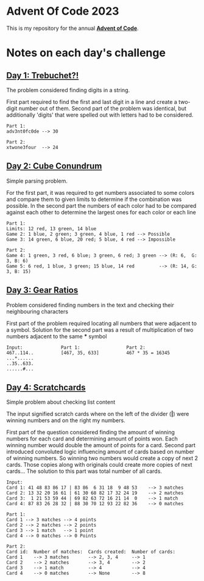 # Advent Of Code 2023
This is my repository for the annual [**Advent of Code**](https://adventofcode.com/).
</br>
 
# Notes on each day's challenge
## [Day 1: Trebuchet?!](https://adventofcode.com/2023/day/1)
The problem considered finding digits in a string.

First part required to find the first and last digit in a line 
and create a two-digit number out of them. Second part of the problem 
was identical, but additionally 'digits' that were spelled out with letters had to be considered.

```
Part 1:
adv3nt0fc0de --> 30

Part 2:
xtwone3four  --> 24
```

## [Day 2: Cube Conundrum](https://adventofcode.com/2023/day/2)
Simple parsing problem.

For the first part, it was required to get numbers associated to 
some colors and compare them to given limits to determine if the 
combination was possible. 
In the second part the numbers of each color had to be compared against each other
to determine the largest ones for each color or each line

```
Part 1:
Limits: 12 red, 13 green, 14 blue
Game 2: 1 blue, 2 green; 3 green, 4 blue, 1 red --> Possible
Game 3: 14 green, 6 blue, 20 red; 5 blue, 4 red --> Impossible

Part 2:
Game 4: 1 green, 3 red, 6 blue; 3 green, 6 red; 3 green --> (R: 6,  G: 3, B: 6)
Game 5: 6 red, 1 blue, 3 green; 15 blue, 14 red         --> (R: 14, G: 3, B: 15)
```

## [Day 3: Gear Ratios](https://adventofcode.com/2023/day/3)
Problem considered finding numbers in the text and checking their neighbouring characters

First part of the problem required locating all numbers that were adjacent to a symbol.
Solution for the second part was a result of multiplication of two numbers adjacent to the same __*__ symbol  

```
Input:              Part 1:                 Part 2:
467..114..          [467, 35, 633]          467 * 35 = 16345
...*......
..35..633.
......#...
```
## [Day 4: Scratchcards](https://adventofcode.com/2023/day/4)
Simple problem about checking list content

The input signified scratch cards where on the left of the divider (__|__)
were winning numbers and on the right my numbers. 

First part of the question considered finding the amount of winning numbers for 
each card and determining amount of points won.
Each winning number would double the amount of points for a card. 
Second part introduced convoluted logic influencing amount of cards based on number of winning numbers. 
So winning two numbers would create a copy of next 2 cards. Those copies along with originals could create 
more copies of next cards... The solution to this part was total number of all cards.
```
Input:
Card 1: 41 48 83 86 17 | 83 86  6 31 18  9 48 53    --> 3 matches 
Card 2: 13 32 20 16 61 | 61 30 68 82 17 32 24 19    --> 2 matches
Card 3:  1 21 53 59 44 | 69 82 63 72 16 21 14  0    --> 1 match
Card 4: 87 83 26 28 32 | 88 30 70 12 93 22 82 36    --> 0 matches

Part 1:
Card 1 --> 3 matches --> 4 points
Card 2 --> 2 matches --> 2 points
Card 3 --> 1 match   --> 1 point
Card 4 --> 0 matches --> 0 Points

Part 2:
Card id:  Number of matches:  Cards created:  Number of cards:
Card 1    --> 3 matches       --> 2, 3, 4     --> 1  
Card 2    --> 2 matches       --> 3, 4        --> 2  
Card 3    --> 1 match         --> 4           --> 4
Card 4    --> 0 matches       --> None        --> 8   
```
